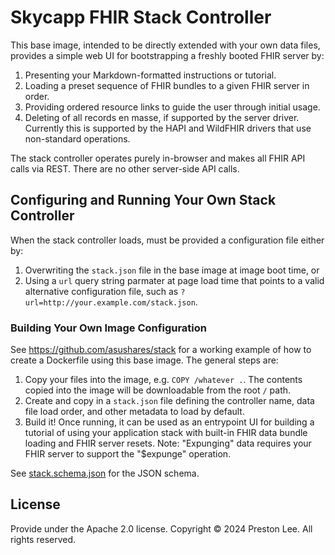# Skycapp FHIR Stack Controller

This base image, intended to be directly extended with your own data files, provides a simple web UI for bootstrapping a freshly booted FHIR server by:

1. Presenting your Markdown-formatted instructions or tutorial. 
1. Loading a preset sequence of FHIR bundles to a given FHIR server in order.
1. Providing ordered resource links to guide the user through initial usage.
1. Deleting of all records en masse, if supported by the server driver. Currently this is supported by the HAPI and WildFHIR drivers that use non-standard operations.

The stack controller operates purely in-browser and makes all FHIR API calls via REST. There are no other server-side API calls.

## Configuring and Running Your Own Stack Controller

When the stack controller loads, must be provided a configuration file either by:

1. Overwriting the `stack.json` file in the base image at image boot time, or
1. Using a `url` query string parmater at page load time that points to a valid alternative configuration file, such as `?url=http://your.example.com/stack.json`.

### Building Your Own Image Configuration

See https://github.com/asushares/stack for a working example of how to create a Dockerfile using this base image. The general steps are:

1. Copy your files into the image, e.g. `COPY /whatever .`. The contents copied into the image will be downloadable from the root `/` path.
1. Create and copy in a `stack.json` file defining the controller name, data file load order, and other metadata to load by default.
1. Build it! Once running, it can be used as an entrypoint UI for building a tutorial of using your application stack with built-in FHIR data bundle loading and FHIR server resets. Note: "Expunging" data requires your FHIR server to support the "$expunge" operation. 

See [stack.schema.json](public/stack.schema.json) for the JSON schema.

## License

Provide under the Apache 2.0 license. Copyright © 2024 Preston Lee. All rights reserved.

